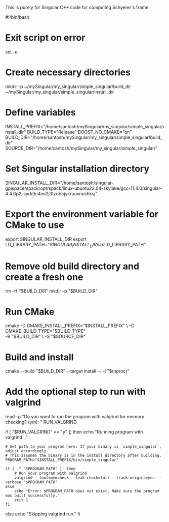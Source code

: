 This is purely for Singular C++ code for computing Schyerer's frame. 
<!-- install.sh withb valgrind -->
#!/bin/bash

# Exit script on error
set -e

# Create necessary directories
mkdir -p ~/mySingular/my_singular/simple_singular/build_dir ~/mySingular/my_singular/simple_singular/install_dir

# Define variables
INSTALL_PREFIX="/home/santosh/mySingular/my_singular/simple_singular/install_dir"
BUILD_TYPE="Release"
BOOST_NO_CMAKE="on"
BUILD_DIR="/home/santosh/mySingular/my_singular/simple_singular/build_dir"
SOURCE_DIR="/home/santosh/mySingular/my_singular/simple_singular/"

# Set Singular installation directory
SINGULAR_INSTALL_DIR="/home/santosh/singular-gpispace/spack/opt/spack/linux-ubuntu22.04-skylake/gcc-11.4.0/singular-4.4.0p2-syrkttc4im2j3tzob5jykruuxnushksj"

# Export the environment variable for CMake to use
export SINGULAR_INSTALL_DIR
export LD_LIBRARY_PATH="$SINGULAR_INSTALL_DIR/lib:$LD_LIBRARY_PATH"

# Remove old build directory and create a fresh one
rm -rf "$BUILD_DIR"
mkdir -p "$BUILD_DIR"

# Run CMake
cmake -D CMAKE_INSTALL_PREFIX="$INSTALL_PREFIX" \
      -D CMAKE_BUILD_TYPE="$BUILD_TYPE" \
      -B "$BUILD_DIR" \
      -S "$SOURCE_DIR"

# Build and install
cmake --build "$BUILD_DIR" --target install -- -j "$(nproc)"

# Add the optional step to run with valgrind
read -p "Do you want to run the program with valgrind for memory checking? (y/n): " RUN_VALGRIND

if [ "$RUN_VALGRIND" == "y" ]; then
    echo "Running program with valgrind..."
    
    # Set path to your program here. If your binary is `simple_singular`, adjust accordingly.
    # This assumes the binary is in the install directory after building.
    PROGRAM_PATH="$INSTALL_PREFIX/bin/simple_singular"
    
    if [ -f "$PROGRAM_PATH" ]; then
        # Run your program with valgrind
        valgrind --tool=memcheck --leak-check=full --track-origins=yes --verbose "$PROGRAM_PATH"
    else
        echo "Error: $PROGRAM_PATH does not exist. Make sure the program was built successfully."
        exit 1
    fi
else
    echo "Skipping valgrind run."
fi
